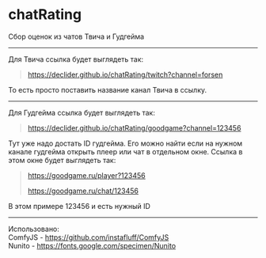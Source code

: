# chatRating
Сбор оценок из чатов Твича и Гудгейма

---

Для Твича ссылка будет выглядеть так:
> https://declider.github.io/chatRating/twitch?channel=forsen

То есть просто поставить название канал Твича в ссылку.

---

Для Гудгейма ссылка будет выглядеть так:  
> https://declider.github.io/chatRating/goodgame?channel=123456

Тут уже надо достать ID гудгейма. Его можно найти если на нужном канале гудгейма открыть плеер или чат в отдельном окне. Ссылка в этом окне будет выглядеть так:  
> https://goodgame.ru/player?123456
> 
> https://goodgame.ru/chat/123456

В этом примере 123456 и есть нужный ID

---

Использовано:  
ComfyJS - https://github.com/instafluff/ComfyJS  
Nunito - https://fonts.google.com/specimen/Nunito
